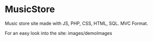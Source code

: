 # MusicStore
Music store site made with JS, PHP, CSS, HTML, SQL. MVC Format. 

For an easy look into the site: images/demoImages
